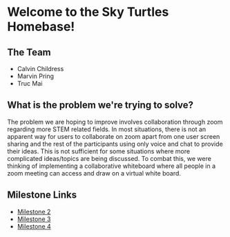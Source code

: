 # Welcome to the Sky Turtles Homebase!

## The Team
- Calvin Childress
- Marvin Pring
- Truc Mai

## What is the problem we're trying to solve?

The problem we are hoping to improve involves collaboration through zoom regarding more STEM related fields. In most situations, there is not an apparent way for users to collaborate on zoom apart from one user screen sharing and the rest of the participants using only voice and chat to provide their ideas. This is not sufficient for some situations where more complicated ideas/topics are being discussed. To combat this, we were thinking of implementing a collaborative whiteboard where all people in a zoom meeting can access and draw on a virtual white board. 

## Milestone Links
- [Milestone 2](./Milestone2.html)
- [Milestone 3](./Milestone3.html)
- [Milestone 4](./Milestone4.html)
